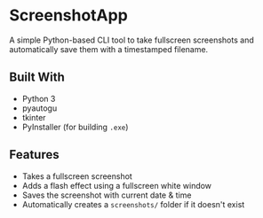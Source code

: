 # ScreenshotApp 

A simple Python-based CLI tool to take fullscreen screenshots and automatically save them with a timestamped filename.

## Built With

- Python 3
- pyautogu
- tkinter
- PyInstaller (for building `.exe`)

## Features

- Takes a fullscreen screenshot
- Adds a flash effect using a fullscreen white window
- Saves the screenshot with current date & time
- Automatically creates a `screenshots/` folder if it doesn't exist
